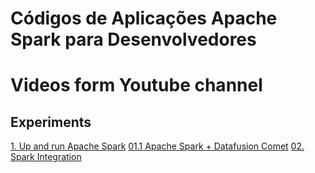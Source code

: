 # Códigos de Aplicações Apache Spark para Desenvolvedores

# Videos form Youtube channel [](https://www.youtube.com/@asadrianoribeiro)

## Experiments

[1. Up and run Apache Spark](./01_spark_up_run/README.md)
[01.1 Apache Spark + Datafusion Comet](./01.1_spark_comet_up_run/README.md)
[02. Spark Integration](./02_spark_integration/README.md)


